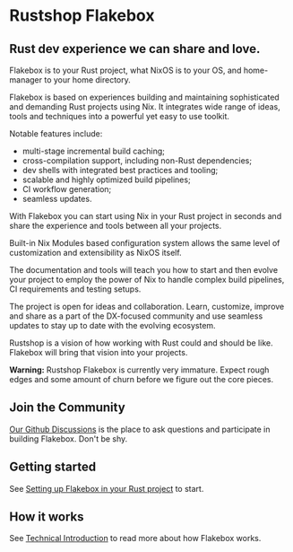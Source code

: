 # Rustshop Flakebox

## Rust dev experience we can share and love.

Flakebox is to your Rust project, what NixOS is to your OS, and
home-manager to your home directory.

Flakebox is based on experiences building and maintaining sophisticated
and demanding Rust projects using Nix. It integrates wide range of
ideas, tools and techniques into a powerful yet easy to use toolkit.

Notable features include:

* multi-stage incremental build caching;
* cross-compilation support, including non-Rust dependencies;
* dev shells with integrated best practices and tooling;
* scalable and highly optimized build pipelines;
* CI workflow generation;
* seamless updates.

With Flakebox you can start using Nix in your Rust project in seconds
and share the experience and tools between all your projects.

Built-in Nix Modules based configuration system allows the same level of
customization and extensibility as NixOS itself.

The documentation and tools will teach you how to start and then evolve
your project to employ the power of Nix to handle complex build pipelines,
CI requirements and testing setups.

The project is open for ideas and collaboration. Learn, customize, improve and share
as a part of the DX-focused community and use seamless updates
to stay up to date with the evolving ecosystem.

Rustshop is a vision of how working with Rust could and should be like.
Flakebox will bring that vision into your projects.

**Warning:** Rustshop Flakebox is currently very immature. Expect
rough edges and some amount of churn before we figure out the
core pieces.


## Join the Community

[Our Github Discussions](https://github.com/rustshop/flakebox/discussions) is the
place to ask questions and participate in building Flakebox. Don't be shy.


## Getting started

See [Setting up Flakebox in your Rust project](./getting-started.md)
to start.


## How it works

See [Technical Introduction](./technical-details.md) to read more about
how Flakebox works.
